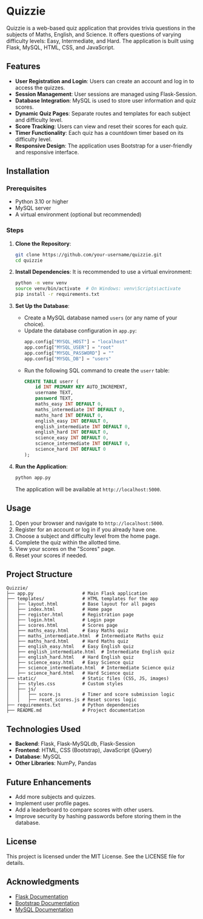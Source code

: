 # Quizzie

Quizzie is a web-based quiz application that provides trivia questions in the subjects of Maths, English, and Science. It offers questions of varying difficulty levels: Easy, Intermediate, and Hard. The application is built using Flask, MySQL, HTML, CSS, and JavaScript.

## Features

- **User Registration and Login**: Users can create an account and log in to access the quizzes.
- **Session Management**: User sessions are managed using Flask-Session.
- **Database Integration**: MySQL is used to store user information and quiz scores.
- **Dynamic Quiz Pages**: Separate routes and templates for each subject and difficulty level.
- **Score Tracking**: Users can view and reset their scores for each quiz.
- **Timer Functionality**: Each quiz has a countdown timer based on its difficulty level.
- **Responsive Design**: The application uses Bootstrap for a user-friendly and responsive interface.

## Installation

### Prerequisites

- Python 3.10 or higher
- MySQL server
- A virtual environment (optional but recommended)

### Steps

1. **Clone the Repository**:
   ```bash
   git clone https://github.com/your-username/quizzie.git
   cd quizzie
   ```

2. **Install Dependencies**:
   It is recommended to use a virtual environment:
   ```bash
   python -m venv venv
   source venv/bin/activate  # On Windows: venv\Scripts\activate
   pip install -r requirements.txt
   ```

3. **Set Up the Database**:
   - Create a MySQL database named `users` (or any name of your choice).
   - Update the database configuration in `app.py`:
     ```python
     app.config["MYSQL_HOST"] = "localhost"
     app.config["MYSQL_USER"] = "root"
     app.config["MYSQL_PASSWORD"] = ""
     app.config["MYSQL_DB"] = "users"
     ```
   - Run the following SQL command to create the `userr` table:
     ```sql
     CREATE TABLE userr (
         id INT PRIMARY KEY AUTO_INCREMENT,
         username TEXT,
         password TEXT,
         maths_easy INT DEFAULT 0,
         maths_intermediate INT DEFAULT 0,
         maths_hard INT DEFAULT 0,
         english_easy INT DEFAULT 0,
         english_intermediate INT DEFAULT 0,
         english_hard INT DEFAULT 0,
         science_easy INT DEFAULT 0,
         science_intermediate INT DEFAULT 0,
         science_hard INT DEFAULT 0
     );
     ```

4. **Run the Application**:
   ```bash
   python app.py
   ```
   The application will be available at `http://localhost:5000`.

## Usage

1. Open your browser and navigate to `http://localhost:5000`.
2. Register for an account or log in if you already have one.
3. Choose a subject and difficulty level from the home page.
4. Complete the quiz within the allotted time.
5. View your scores on the "Scores" page.
6. Reset your scores if needed.

## Project Structure

```
Quizzie/
├── app.py                  # Main Flask application
├── templates/              # HTML templates for the app
│   ├── layout.html         # Base layout for all pages
│   ├── index.html          # Home page
│   ├── register.html       # Registration page
│   ├── login.html          # Login page
│   ├── scores.html         # Scores page
│   ├── maths_easy.html     # Easy Maths quiz
│   ├── maths_intermediate.html  # Intermediate Maths quiz
│   ├── maths_hard.html     # Hard Maths quiz
│   ├── english_easy.html   # Easy English quiz
│   ├── english_intermediate.html  # Intermediate English quiz
│   ├── english_hard.html   # Hard English quiz
│   ├── science_easy.html   # Easy Science quiz
│   ├── science_intermediate.html  # Intermediate Science quiz
│   ├── science_hard.html   # Hard Science quiz
├── static/                 # Static files (CSS, JS, images)
│   ├── styles.css          # Custom styles
│   ├── js/
│   │   ├── score.js        # Timer and score submission logic
│   │   ├── reset_scores.js # Reset scores logic
├── requirements.txt        # Python dependencies
├── README.md               # Project documentation
```

## Technologies Used

- **Backend**: Flask, Flask-MySQLdb, Flask-Session
- **Frontend**: HTML, CSS (Bootstrap), JavaScript (jQuery)
- **Database**: MySQL
- **Other Libraries**: NumPy, Pandas

## Future Enhancements

- Add more subjects and quizzes.
- Implement user profile pages.
- Add a leaderboard to compare scores with other users.
- Improve security by hashing passwords before storing them in the database.

## License

This project is licensed under the MIT License. See the LICENSE file for details.

## Acknowledgments

- [Flask Documentation](https://flask.palletsprojects.com/)
- [Bootstrap Documentation](https://getbootstrap.com/)
- [MySQL Documentation](https://dev.mysql.com/doc/)
